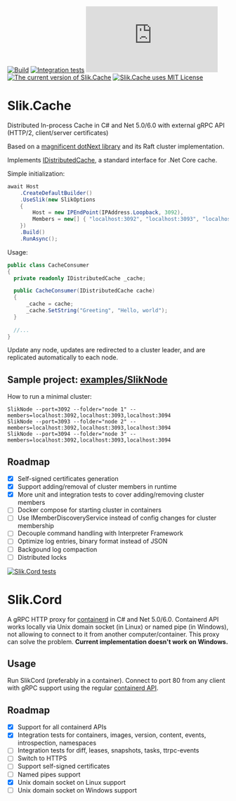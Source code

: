 [![Build](https://github.com/Insvald/Slik/actions/workflows/build-and-tests.yml/badge.svg)](https://github.com/Insvald/Slik/actions/workflows/build-and-tests.yml)
[![Integration tests](https://github.com/Insvald/Slik/actions/workflows/integration-tests.yml/badge.svg)](https://github.com/Insvald/Slik/actions/workflows/integration-tests.yml)
[![Nuget](https://img.shields.io/nuget/v/Slik.Cache)](https://www.nuget.org/api/v2/package/Slik.Cache/1.0.0)
[![The current version of Slik.Cache](https://img.shields.io/github/v/release/Insvald/Slik)](https://github.com/Insvald/Slik)
[![Slik.Cache uses MIT License](https://img.shields.io/github/license/Insvald/Slik)](https://github.com/Insvald/Slik/blob/master/LICENSE)

# Slik.Cache
Distributed In-process Cache in C# and Net 5.0/6.0 with external gRPC API (HTTP/2, client/server certificates)

Based on a [magnificent dotNext library](https://github.com/dotnet/dotNext) and its Raft cluster implementation. 

Implements [IDistributedCache](https://docs.microsoft.com/en-us/dotnet/api/microsoft.extensions.caching.distributed.idistributedcache), a standard interface for .Net Core cache.

Simple initialization:
```C#
await Host
    .CreateDefaultBuilder()
    .UseSlik(new SlikOptions 
    { 
        Host = new IPEndPoint(IPAddress.Loopback, 3092),
        Members = new[] { "localhost:3092", "localhost:3093", "localhost:3094" }
    })
    .Build()
    .RunAsync();
```

Usage:
```C#
public class CacheConsumer
{
  private readonly IDistributedCache _cache;

  public CacheConsumer(IDistributedCache cache)
  {
      _cache = cache;
      _cache.SetString("Greeting", "Hello, world");
  }
  
  //...  
}
```
Update any node, updates are redirected to a cluster leader, and are replicated automatically to each node.

## Sample project: [examples/SlikNode](https://github.com/Insvald/Slik/tree/master/examples/SlikNode)

How to run a minimal cluster: 
```
SlikNode --port=3092 --folder="node 1" --members=localhost:3092,localhost:3093,localhost:3094
SlikNode --port=3093 --folder="node 2" --members=localhost:3092,localhost:3093,localhost:3094
SlikNode --port=3094 --folder="node 3" --members=localhost:3092,localhost:3093,localhost:3094
```

## Roadmap
- [x] Self-signed certificates generation
- [x] Support adding/removal of cluster members in runtime
- [x] More unit and integration tests to cover adding/removing cluster members
- [ ] Docker compose for starting cluster in containers
- [ ] Use IMemberDiscoveryService instead of config changes for cluster membership
- [ ] Decouple command handling with Interpreter Framework
- [ ] Optimize log entries, binary format instead of JSON
- [ ] Backgound log compaction
- [ ] Distributed locks

<a name="slik-cord"></a>
[![Slik.Cord tests](https://github.com/Insvald/Slik/actions/workflows/slik-cord-integration.yml/badge.svg)](https://github.com/Insvald/Slik/actions/workflows/slik-cord-integration.yml)
# Slik.Cord

A gRPC HTTP proxy for [containerd](https://github.com/containerd/containerd) in C# and Net 5.0/6.0. 
Containerd API works locally via Unix domain socket (in Linux) or named pipe (in Windows), not allowing to connect to it from another computer/container. This proxy can solve the problem.
**Current implementation doesn't work on Windows.**

## Usage
Run SlikCord (preferably in a container). Connect to port 80 from any client with gRPC support using the regular [containerd API](https://github.com/containerd/containerd/tree/master/api).

## Roadmap
- [x] Support for all containerd APIs
- [x] Integration tests for containers, images, version, content, events, introspection, namespaces
- [ ] Integration tests for diff, leases, snapshots, tasks, ttrpc-events
- [ ] Switch to HTTPS
- [ ] Support self-signed certificates
- [ ] Named pipes support
- [x] Unix domain socket on Linux support
- [ ] Unix domain socket on Windows support
